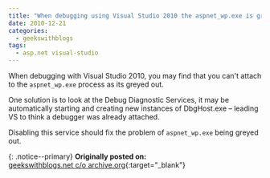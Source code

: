```yaml
---
title: "When debugging using Visual Studio 2010 the aspnet_wp.exe is greyed out"
date: 2010-12-21
categories:
  - geekswithblogs
tags:
  - asp.net visual-studio
---
```


When debugging with Visual Studio 2010, you may find that you can't attach to the `aspnet_wp.exe` process as its greyed out.

One solution is to look at the Debug Diagnostic Services, it may be automatically starting and creating new instances of DbgHost.exe – leading VS to think a debugger was already attached.

Disabling this service should fix the problem of `aspnet_wp.exe` being greyed out.

{: .notice--primary}
<strong>Originally posted on:</strong>  
[geekswithblogs.net c/o archive.org](https://web.archive.org/web/20200807214118/http://geekswithblogs.net/rwillgoss/archive/2010/12/21/143188.aspx){:target="_blank"}
